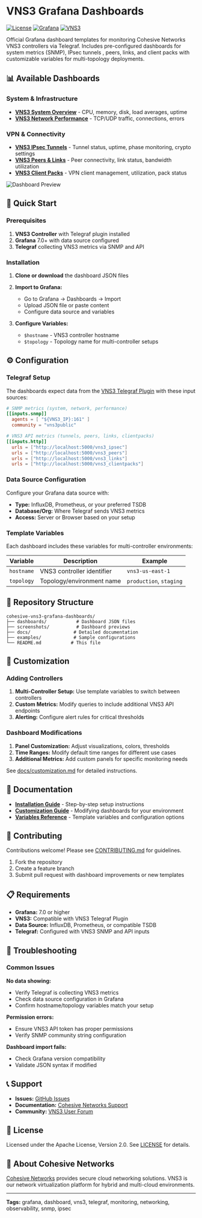# VNS3 Grafana Dashboards

[![License](https://img.shields.io/badge/License-Apache%202.0-blue.svg)](LICENSE)
[![Grafana](https://img.shields.io/badge/Grafana-7.0+-orange.svg)](https://grafana.com)
[![VNS3](https://img.shields.io/badge/VNS3-Compatible-green.svg)](https://cohesive.net)

Official Grafana dashboard templates for monitoring Cohesive Networks VNS3 controllers via Telegraf. Includes pre-configured dashboards for system metrics (SNMP), IPsec tunnels
, peers, links, and client packs with customizable variables for multi-topology deployments.

## 📊 Available Dashboards

### System & Infrastructure
- **[VNS3 System Overview](dashboards/vns3-system-overview.json)** - CPU, memory, disk, load averages, uptime
- **[VNS3 Network Performance](dashboards/vns3-network-performance.json)** - TCP/UDP traffic, connections, errors

### VPN & Connectivity
- **[VNS3 IPsec Tunnels](dashboards/vns3-ipsec-tunnels.json)** - Tunnel status, uptime, phase monitoring, crypto settings
- **[VNS3 Peers & Links](dashboards/vns3-peers-links.json)** - Peer connectivity, link status, bandwidth utilization
- **[VNS3 Client Packs](dashboards/vns3-client-packs.json)** - VPN client management, utilization, pack status

![Dashboard Preview](screenshots/system-overview.png)

## 🚀 Quick Start

### Prerequisites

1. **VNS3 Controller** with Telegraf plugin installed
2. **Grafana** 7.0+ with data source configured
3. **Telegraf** collecting VNS3 metrics via SNMP and API

### Installation

1. **Clone or download** the dashboard JSON files
2. **Import to Grafana:**
   - Go to Grafana → Dashboards → Import
   - Upload JSON file or paste content
   - Configure data source and variables

3. **Configure Variables:**
   - `$hostname` - VNS3 controller hostname
   - `$topology` - Topology name for multi-controller setups

## ⚙️ Configuration

### Telegraf Setup

The dashboards expect data from the [VNS3 Telegraf Plugin](https://github.com/cohesive/vns3-plugin-telegraf) with these input sources:

```toml
# SNMP metrics (system, network, performance)
[[inputs.snmp]]
  agents = [ "${VNS3_IP}:161" ]
  community = "vns3public"

# VNS3 API metrics (tunnels, peers, links, clientpacks)
[[inputs.http]]
  urls = ["http://localhost:5000/vns3_ipsec"]
  urls = ["http://localhost:5000/vns3_peers"]
  urls = ["http://localhost:5000/vns3_links"]
  urls = ["http://localhost:5000/vns3_clientpacks"]
```

### Data Source Configuration

Configure your Grafana data source with:
- **Type:** InfluxDB, Prometheus, or your preferred TSDB
- **Database/Org:** Where Telegraf sends VNS3 metrics
- **Access:** Server or Browser based on your setup

### Template Variables

Each dashboard includes these variables for multi-controller environments:

| Variable | Description | Example |
|----------|-------------|---------|
| `hostname` | VNS3 controller identifier | `vns3-us-east-1` |
| `topology` | Topology/environment name | `production`, `staging` |

## 📁 Repository Structure

```
cohesive-vns3-grafana-dashboards/
├── dashboards/           # Dashboard JSON files
├── screenshots/          # Dashboard previews
├── docs/                # Detailed documentation
├── examples/            # Sample configurations
└── README.md           # This file
```

## 🔧 Customization

### Adding Controllers

1. **Multi-Controller Setup:** Use template variables to switch between controllers
2. **Custom Metrics:** Modify queries to include additional VNS3 API endpoints
3. **Alerting:** Configure alert rules for critical thresholds

### Dashboard Modifications

1. **Panel Customization:** Adjust visualizations, colors, thresholds
2. **Time Ranges:** Modify default time ranges for different use cases
3. **Additional Metrics:** Add custom panels for specific monitoring needs

See [docs/customization.md](docs/customization.md) for detailed instructions.

## 📖 Documentation

- **[Installation Guide](docs/installation.md)** - Step-by-step setup instructions
- **[Customization Guide](docs/customization.md)** - Modifying dashboards for your environment
- **[Variables Reference](docs/variables.md)** - Template variables and configuration options

## 🤝 Contributing

Contributions welcome! Please see [CONTRIBUTING.md](CONTRIBUTING.md) for guidelines.

1. Fork the repository
2. Create a feature branch
3. Submit pull request with dashboard improvements or new templates

## 📋 Requirements

- **Grafana:** 7.0 or higher
- **VNS3:** Compatible with VNS3 Telegraf Plugin
- **Data Source:** InfluxDB, Prometheus, or compatible TSDB
- **Telegraf:** Configured with VNS3 SNMP and API inputs

## 🐛 Troubleshooting

### Common Issues

**No data showing:**
- Verify Telegraf is collecting VNS3 metrics
- Check data source configuration in Grafana
- Confirm hostname/topology variables match your setup

**Permission errors:**
- Ensure VNS3 API token has proper permissions
- Verify SNMP community string configuration

**Dashboard import fails:**
- Check Grafana version compatibility
- Validate JSON syntax if modified

## 📞 Support

- **Issues:** [GitHub Issues](https://github.com/cohesive/cohesive-vns3-grafana-dashboards/issues)
- **Documentation:** [Cohesive Networks Support](https://cohesive.net/support)
- **Community:** [VNS3 User Forum](https://support.cohesive.net)

## 📄 License

Licensed under the Apache License, Version 2.0. See [LICENSE](LICENSE) for details.

## 🏢 About Cohesive Networks

[Cohesive Networks](https://cohesive.net) provides secure cloud networking solutions. VNS3 is our network virtualization platform for hybrid and multi-cloud environments.

---

**Tags:** grafana, dashboard, vns3, telegraf, monitoring, networking, observability, snmp, ipsec